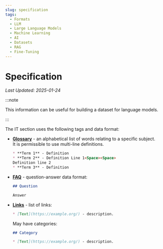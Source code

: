 ```yaml
---
slug: specification
tags:
  - Formats
  - LLM
  - Large Language Models
  - Machine Learning
  - AI
  - Datasets
  - RAG
  - Fine-Tuning
---
```


# Specification

*Last Updated: 2025-01-24*

:::note

This information can be useful for building a dataset for language models.

:::

The IT section uses the following tags and data format:

* **[Glossary](/tags/glossary)** - an alphabetical list of words relating to a specific subject.  
  It is permissible to use multi-line definitions.
  
  ```md
  * **Term 1** - Definition
  * **Term 2** - Definition Line 1<Space><Space>
  Definition line 2
  * **Term 3** - Definition
  ```

* **[FAQ](/tags/faq)** - question-answer data format:

  ```md
  ## Question

  Answer
  ```

* **[Links](/tags/links)** - list of links:

  ```md
  * [Text](https://example.org/) - description.
  ```

  May have categories:

  ```md
  ## Category

  * [Text](https://example.org/) - description.
  ```
